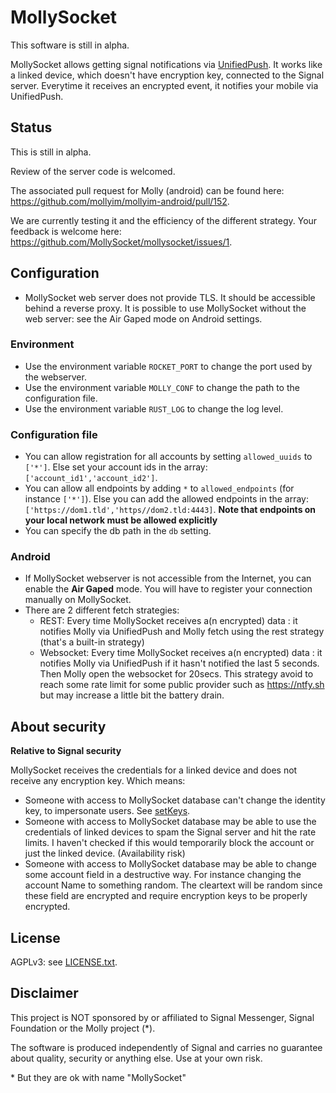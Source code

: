 # MollySocket

This software is still in alpha.

MollySocket allows getting signal notifications via [UnifiedPush](https://unifiedpush.org/). It works like a linked device, which doesn't have encryption key, connected to the Signal server. Everytime it receives an encrypted event, it notifies your mobile via UnifiedPush.

## Status
This is still in alpha.

Review of the server code is welcomed.

The associated pull request for Molly (android) can be found here: <https://github.com/mollyim/mollyim-android/pull/152>.

We are currently testing it and the efficiency of the different strategy. Your feedback is welcome here: <https://github.com/MollySocket/mollysocket/issues/1>.

## Configuration
* MollySocket web server does not provide TLS. It should be accessible behind a reverse proxy. It is possible to use MollySocket without the web server: see the Air Gaped mode on Android settings.

### Environment
* Use the environment variable `ROCKET_PORT` to change the port used by the webserver.
* Use the environment variable `MOLLY_CONF` to change the path to the configuration file.
* Use the environment variable `RUST_LOG` to change the log level.

### Configuration file
* You can allow registration for all accounts by setting `allowed_uuids` to `['*']`. Else set your account ids in the array: `['account_id1','account_id2']`.
* You can allow all endpoints by adding `*` to `allowed_endpoints` (for instance `['*']`). Else you can add the allowed endpoints in the array: `['https://dom1.tld','https//dom2.tld:4443]`. **Note that endpoints on your local network must be allowed explicitly**
* You can specify the db path in the `db` setting.

### Android
* If MollySocket webserver is not accessible from the Internet, you can enable the **Air Gaped** mode. You will have to register your connection manually on MollySocket.
* There are 2 different fetch strategies:
  * REST: Every time MollySocket receives a(n encrypted) data : it notifies Molly via UnifiedPush and Molly fetch using the rest strategy (that's a built-in strategy)
  * Websocket: Every time MollySocket receives a(n encrypted) data : it notifies Molly via UnifiedPush if it hasn't notified the last 5 seconds. Then Molly open the websocket for 20secs. This strategy avoid to reach some rate limit for some public provider such as https://ntfy.sh but may increase a little bit the battery drain.


## About security

**Relative to Signal security**

MollySocket receives the credentials for a linked device and does not receive any encryption key. Which means:
* Someone with access to MollySocket database can't change the identity key, to impersonate users. See [setKeys](https://github.com/signalapp/Signal-Server/blob/v8.67.0/service/src/main/java/org/whispersystems/textsecuregcm/controllers/KeysController.java#L111).
* Someone with access to MollySocket database may be able to use the credentials of linked devices to spam the Signal server and hit the rate limits. I haven't checked if this would temporarily block the account or just the linked device. (Availability risk)
* Someone with access to MollySocket database may be able to change some account field in a destructive way. For instance changing the account Name to something random. The cleartext will be random since these field are encrypted and require encryption keys to be properly encrypted.

## License
AGPLv3: see [LICENSE.txt](./LICENSE.txt).

## Disclaimer
This project is NOT sponsored by or affiliated to Signal Messenger, Signal Foundation or the Molly project (*).

The software is produced independently of Signal and carries no guarantee about quality, security or anything else. Use at your own risk.

\* But they are ok with name "MollySocket"
